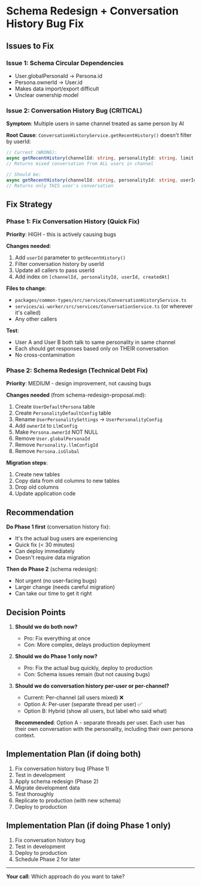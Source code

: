 # Schema Redesign + Conversation History Bug Fix

## Issues to Fix

### Issue 1: Schema Circular Dependencies
- User.globalPersonaId → Persona.id
- Persona.ownerId → User.id
- Makes data import/export difficult
- Unclear ownership model

### Issue 2: Conversation History Bug (CRITICAL)
**Symptom**: Multiple users in same channel treated as same person by AI

**Root Cause**: `ConversationHistoryService.getRecentHistory()` doesn't filter by userId:
```typescript
// Current (WRONG):
async getRecentHistory(channelId: string, personalityId: string, limit: number)
// Returns mixed conversation from ALL users in channel

// Should be:
async getRecentHistory(channelId: string, personalityId: string, userId: string, limit: number)
// Returns only THIS user's conversation
```

## Fix Strategy

### Phase 1: Fix Conversation History (Quick Fix)

**Priority**: HIGH - this is actively causing bugs

**Changes needed**:
1. Add `userId` parameter to `getRecentHistory()`
2. Filter conversation history by userId
3. Update all callers to pass userId
4. Add index on `[channelId, personalityId, userId, createdAt]`

**Files to change**:
- `packages/common-types/src/services/ConversationHistoryService.ts`
- `services/ai-worker/src/services/ConversationService.ts` (or wherever it's called)
- Any other callers

**Test**:
- User A and User B both talk to same personality in same channel
- Each should get responses based only on THEIR conversation
- No cross-contamination

### Phase 2: Schema Redesign (Technical Debt Fix)

**Priority**: MEDIUM - design improvement, not causing bugs

**Changes needed** (from schema-redesign-proposal.md):
1. Create `UserDefaultPersona` table
2. Create `PersonalityDefaultConfig` table
3. Rename `UserPersonalitySettings` → `UserPersonalityConfig`
4. Add `ownerId` to `LlmConfig`
5. Make `Persona.ownerId` NOT NULL
6. Remove `User.globalPersonaId`
7. Remove `Personality.llmConfigId`
8. Remove `Persona.isGlobal`

**Migration steps**:
1. Create new tables
2. Copy data from old columns to new tables
3. Drop old columns
4. Update application code

## Recommendation

**Do Phase 1 first** (conversation history fix):
- It's the actual bug users are experiencing
- Quick fix (< 30 minutes)
- Can deploy immediately
- Doesn't require data migration

**Then do Phase 2** (schema redesign):
- Not urgent (no user-facing bugs)
- Larger change (needs careful migration)
- Can take our time to get it right

## Decision Points

1. **Should we do both now?**
   - Pro: Fix everything at once
   - Con: More complex, delays production deployment

2. **Should we do Phase 1 only now?**
   - Pro: Fix the actual bug quickly, deploy to production
   - Con: Schema issues remain (but not causing bugs)

3. **Should we do conversation history per-user or per-channel?**
   - Current: Per-channel (all users mixed) ❌
   - Option A: Per-user (separate thread per user) ✅
   - Option B: Hybrid (show all users, but label who said what)

   **Recommended**: Option A - separate threads per user. Each user has their own conversation with the personality, including their own persona context.

## Implementation Plan (if doing both)

1. Fix conversation history bug (Phase 1)
2. Test in development
3. Apply schema redesign (Phase 2)
4. Migrate development data
5. Test thoroughly
6. Replicate to production (with new schema)
7. Deploy to production

## Implementation Plan (if doing Phase 1 only)

1. Fix conversation history bug
2. Test in development
3. Deploy to production
4. Schedule Phase 2 for later

---

**Your call**: Which approach do you want to take?
